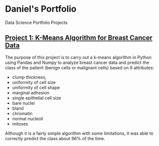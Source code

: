 # Daniel's Portfolio
Data Science Portfolio Projects

## [Project 1: K-Means Algorithm for Breast Cancer Data](https://github.com/dani-dr06/BreastCancerProject)
The purpose of this project is to carry out
a k-means algorithm in Python using Pandas and Numpy to analyze breast cancer data and predict the class of the patient
(benign cells or malignant cells) based on 9 attributes: 
* clump thickness, 
* uniformity of cell size
* uniformity of cell shape 
* marginal adhesion
* single epithelial cell size 
* bare nuclei 
* bland
* chromatin
* normal nucleoli 
* mitoses 

Although it is a fairly simple algorithm with some limitations, it was able to correctly predict the class about 96% of the time.
